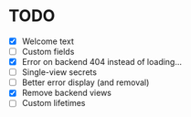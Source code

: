 

# TODO

- [x] Welcome text
- [ ] Custom fields
- [x] Error on backend 404 instead of loading...
- [ ] Single-view secrets
- [ ] Better error display (and removal)
- [x] Remove backend views
- [ ] Custom lifetimes
